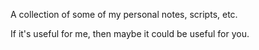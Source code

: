 A collection of some of my personal notes, scripts, etc.

If it's useful for me, then maybe it could be useful for you.
